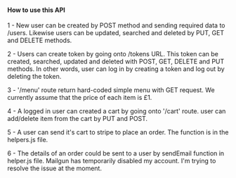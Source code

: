 #### How to use this API ####
1 - New user can be created by POST method and sending required data to /users. Likewise
users can be updated, searched and deleted by PUT, GET and DELETE methods. 

2 - Users can create token by going onto /tokens URL. This token can be created, searched, 
updated and deleted with POST, GET, DELETE and PUT methods. In other words, user can log in
by creating a token and log out by deleting the token. 

3 - '/menu' route return hard-coded simple menu with GET request. We currently assume that 
the price of each item is £1. 

4 - A logged in user can created a cart by going onto '/cart' route. user can add/delete item
from the cart by PUT and POST. 

5 - A user can send it's cart to stripe to place an order. The function is in the helpers.js
file.

6 - The details of an order could be sent to a user by sendEmail function in helper.js file.
Mailgun has temporarily disabled my account. I'm trying to resolve the issue at the moment.